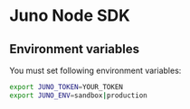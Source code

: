 # Juno Node SDK

## Environment variables
You must set following environment variables:

```bash
export JUNO_TOKEN=YOUR_TOKEN
export JUNO_ENV=sandbox|production
```
